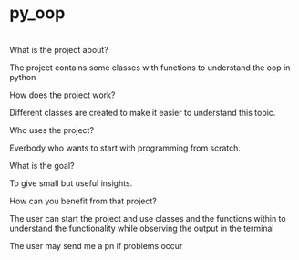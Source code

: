 # ######
# py_oop
# ######

What is the project about?

The project contains some classes with functions to understand the oop in python


How does the project work?

Different classes are created to make it easier to understand this topic.


Who uses the project?

Everbody who wants to start with programming from scratch.


What is the goal?

To give small but useful insights.


How can you benefit from that project?

The user can start the project and use classes and the functions within to understand the functionality while observing the output in the terminal

The user may send me a pn if problems occur

